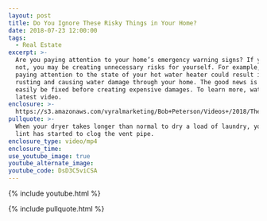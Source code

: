 ```yaml
---
layout: post
title: Do You Ignore These Risky Things in Your Home?
date: 2018-07-23 12:00:00
tags:
  - Real Estate
excerpt: >-
  Are you paying attention to your home’s emergency warning signs? If you are
  not, you may be creating unnecessary risks for yourself. For example, not
  paying attention to the state of your hot water heater could result in it
  rusting and causing water damage through your home. The good news is this can
  easily be fixed before creating expensive damages. To learn more, watch my
  latest video.
enclosure: >-
  https://s3.amazonaws.com/vyralmarketing/Bob+Peterson/Videos+/2018/The+Peterson+Team-+Ignore+at+your+own+risk.mp4
pullquote: >-
  When your dryer takes longer than normal to dry a load of laundry, your dryer
  lint has started to clog the vent pipe.
enclosure_type: video/mp4
enclosure_time:
use_youtube_image: true
youtube_alternate_image:
youtube_code: DsD3C5viCSA
---
```


{% include youtube.html %}

{% include pullquote.html %}